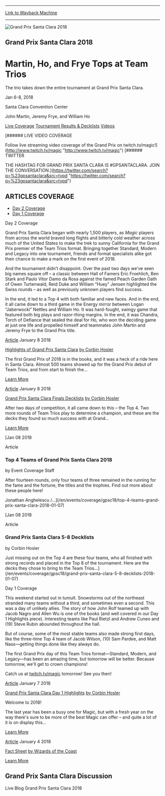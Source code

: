 
---
[Link to Wayback Machine](https://web.archive.org/web/20180118023334/https://magic.wizards.com/en/events/coverage/gpsc18)

[_metadata_:generator]:- "Drupal 7 (http://drupal.org)"
[_metadata_:node]:- "1237521"
[_metadata_:source]:- "div-block-system-main"
[_metadata_:title]:- "Grand Prix Santa Clara 2018"
[_metadata_:wayback_capture_timestamp]:- "2018-01-18 02:33:34"
[_metadata_:wayback_raw_url]:- "https://web.archive.org/web/20180118023334id_/https://magic.wizards.com/en/events/coverage/gpsc18"
[_metadata_:wayback_url]:- "https://magic.wizards.com/en/events/coverage/gpsc18"
---










![Grand Prix Santa Clara 2018](https://web.archive.org/web/20180118025905im_/https://magic.wizards.com/sites/mtg/files/gpsc18-Trophy_0.jpg)




Grand Prix Santa Clara 2018
---------------------------


Martin, Ho, and Frye Tops at Team Trios
=======================================




The trio takes down the entire tournament at Grand Prix Santa Clara.






Jan 6-8, 2018


Santa Clara Convention Center



John Martin, Jeremy Frye, and William Ho













[Live Coverage](/en/events/coverage/gpsc18) [Tournament Results & Decklists](/en/events/coverage/gpsc18/tournament-results-and-decklists) [Videos](/en/events/coverage/gpsc18/videos) 








[###### LIVE VIDEO COVERAGE


Follow live streaming video coverage of the Grand Prix on twitch.tv/magic!](http://www.twitch.tv/magic "http://www.twitch.tv/magic")
[###### TWITTER


THE HASHTAG FOR GRAND PRIX SANTA CLARA IS #GPSANTACLARA. JOIN THE CONVERSATION.](https://twitter.com/search?q=%23gpsantaclara&src=typd "https://twitter.com/search?q=%23gpsantaclara&src=typd")



ARTICLES COVERAGE
-----------------




* [Day 2 Coverage](#tabs-0)
* [Day 1 Coverage](#tabs-1)


Day 2 Coverage



Grand Prix Santa Clara began with nearly 1,500 players, as *Magic* players from across the world braved long flights and bitterly cold weather across much of the United States to make the trek to sunny California for the Grand Prix premier of the Team Trios format. Bringing together Standard, Modern and Legacy into one tournament, friends and format specialists alike got their chance to make a mark on the first event of 2018.


And the tournament didn’t disappoint. Over the past two days we’ve seen big names square off – a classic between Hall of Famers Eric Froehlich, Ben Stark and Paulo Vitor Damo da Rosa against the famed Peach Garden Oath of Owen Turtenwald, Reid Duke and William “Huey” Jensen highlighted the Swiss rounds – as well as previously unknown players find success.


In the end, it led to a Top 4 with both familiar and new faces. And in the end, it all came down to a third game in the Energy mirror between Logan “Jaberwocki” Nettles and William Ho. It was hard-fought, swingy game that featured both big plays and razor-thing margins. In the end, it was Chandra, Torch of Defiance that sealed the deal for Ho, who won the deciding game at just one life and propelled himself and teammates John Martin and Jeremy Frye to the Grand Prix title.

 





[Article](/en/events/coverage/gpsc18/highlights-grand-prix-santa-clara-2018-01-07)
 January 8 2018 


[Highlights of Grand Prix Santa Clara](/en/events/coverage/gpsc18/highlights-grand-prix-santa-clara-2018-01-07)
[by Corbin Hosler](/en/events/coverage/gpsc18/highlights-grand-prix-santa-clara-2018-01-07)

The first Grand Prix of 2018 is in the books, and it was a heck of a ride here in Santa Clara. Almost 500 teams showed up for the Grand Prix debut of Team Trios, and from start to finish the...


[Learn More](/en/events/coverage/gpsc18/highlights-grand-prix-santa-clara-2018-01-07)










[Article](/en/events/coverage/gpsc18/grand-prix-santa-clara-finals-decklists-2018-01-07)
 January 8 2018 


[Grand Prix Santa Clara Finals Decklists](/en/events/coverage/gpsc18/grand-prix-santa-clara-finals-decklists-2018-01-07)
[by Corbin Hosler](/en/events/coverage/gpsc18/grand-prix-santa-clara-finals-decklists-2018-01-07)

After two days of competition, it all came down to this – the Top 4. Two more rounds of Team Trios play to determine a champion, and these are the decks they found so much success with at Grand...


[Learn More](/en/events/coverage/gpsc18/grand-prix-santa-clara-finals-decklists-2018-01-07)










[Jan
08
2018




Article



### Top 4 Teams of Grand Prix Santa Clara 2018


by Event Coverage Staff




 After fourteen rounds, only four teams of three remained in the running for the fame and the fortune, the titles and the trophies. Find out more about these people here!



Jonathan Anghelescu /...](/en/events/coverage/gpsc18/top-4-teams-grand-prix-santa-clara-2018-01-07)


[Jan
08
2018




Article



### Grand Prix Santa Clara 5-8 Decklists


by Corbin Hosler




 Just missing out on the Top 4 are these four teams, who all finished with strong records and placed in the Top 8 of the tournament. Here are the decks they chose to bring to the Team Trios...](/en/events/coverage/gpsc18/grand-prix-santa-clara-5-8-decklists-2018-01-07)





Day 1 Coverage



This weekend started out in tumult. Snowstorms out of the northeast stranded many teams without a third, and sometimes even a second. This was a day of unlikely allies. The story of how John Rolf teamed up with Jacob Nagro and Allen Wu is one of the books (and well covered in our Day 1 Highlights piece). Interesting teams like Paul Rietzl and Andrew Cuneo and (19) Steve Rubin abounded throughout the hall.


But of course, some of the most stable teams also made strong first days, like the three-time Top 4 team of Jacob Wilson, (10) Sam Pardee, and Matt Nass—getting things done like they always do.


The first Grand Prix day of this Team Trios format—Standard, Modern, and Legacy—has been an amazing time, but tomorrow will be better. Because tomorrow, we'll get to crown champions!


Catch us at [twitch.tv/magic](http://twitch.tv/magic) tomorrow! See you then!

 





[Article](/en/events/coverage/gpsc18/grand-prix-santa-clara-day-1-highlights-2018-01-06)
 January 7 2018 


[Grand Prix Santa Clara Day 1 Highlights](/en/events/coverage/gpsc18/grand-prix-santa-clara-day-1-highlights-2018-01-06)
[by Corbin Hosler](/en/events/coverage/gpsc18/grand-prix-santa-clara-day-1-highlights-2018-01-06)

Welcome to 2018!

The last year has been a busy one for Magic, but with a fresh year on the way there's sure to be more of the best Magic can offer – and quite a lot of it is on display this...


[Learn More](/en/events/coverage/gpsc18/grand-prix-santa-clara-day-1-highlights-2018-01-06)










[Article](/en/articles/archive/event-coverage/fact-sheet-2017-12-14)
 January 4 2018 


[Fact Sheet](/en/articles/archive/event-coverage/fact-sheet-2017-12-14)
[by Wizards of the Coast](/en/articles/archive/event-coverage/fact-sheet-2017-12-14)


[Learn More](/en/articles/archive/event-coverage/fact-sheet-2017-12-14)















Grand Prix Santa Clara Discussion
---------------------------------


Live Blog Grand Prix Santa Clara 2018
 







